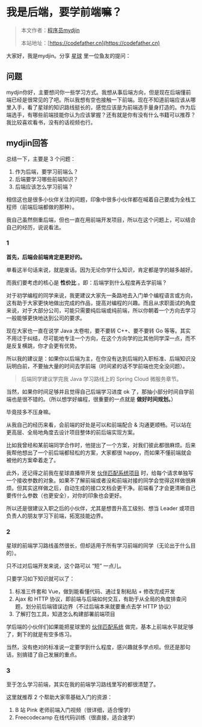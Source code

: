 # 我是后端，要学前端嘛？

> 本文作者：[程序员mydjin](https://yuyuanweb.feishu.cn/wiki/Abldw5WkjidySxkKxU2cQdAtnah)
>
> 本站地址：[https://codefather.cn](https://codefather.cn)

大家好，我是mydjin。分享 [星球](https://mp.weixin.qq.com/s?__biz=MzI1NDczNTAwMA==&mid=2247524980&idx=2&sn=9ddcdb6c52aa096ed4c5ad0ced946a7d&chksm=e9c28583deb50c95f3c2665713a8bbc372c68332b3bfb846cf4b23af3f1cc07164832a291335&token=689599617&lang=zh_CN&scene=21#wechat_redirect) 里一位鱼友的提问：

## 问题

mydjin你好，主要想问你一些学习方式。我想从事后端方向，但是现在后端懂前端已经是很常见的了吧。所以我想有空也接触一下前端。现在不知道前端应该从哪里入手，看了星球的知识路线挺长的，感觉应该是为前端选手量身打造的。作为后端选手，有哪些前端技能你认为应该掌握？还有就是你有没有什么书籍可以推荐？我比较喜欢看书，没有的话视频也行。

## mydjin回答

总结一下，主要是 3 个问题：

1. 作为后端，要学习前端么？
2. 后端要学习哪些前端知识？
3. 后端应该怎么学习前端？

相信这也是很多小伙伴关注的问题，印象中很多小伙伴都在喊着自己要成为全栈工程师（前端后端都做的那种）。

我自己虽然侧重后端，但也一直在用前端开发项目，所以在这个问题上，可以结合自己的经历，说说看法。

### 1

**首先，后端会前端肯定是更好的。**

单看这半句话来说，就是废话。因为无论你学什么知识，肯定都是学的越多越好。

而我们要考虑的核心是 **性价比** 。即：后端学到什么程度再去学前端？

对于初学编程的同学来说，我更建议大家先一条路地去入门单个编程语言或方向，这有助于大家更快地做出完成的作品，提高对编程的兴趣。而且从求职面试的角度来说，对于大部分公司，可能只需要纯后端或纯前端，所以你朝着一个方向去学习一般能够更快地达到公司的要求。

现在大家也一直在说学 Java 太卷啦，要不要转 C++、要不要转 Go 等等。其实不用过于纠结，尽可能地专注一个方向，在这个方向学的比其他同学深一点，而不是反复横跳，你才会更有优势。

所以我的建议是：如果你以后端为主，在你没有达到后端的入职标准、后端知识没玩明白前，不要抽大量的时间去学前端（时间紧的话不学前端也完全没问题）。

> 后端同学建议学完我 Java 学习路线上的 Spring Cloud 微服务章节。

当然，如果你时间足够并且觉得自己后端学习进度 ok 了，那抽小部分时间自学前端也是很不错的。（所以想学好编程，很重要的一点就是 **做好时间规划。**）

毕竟技多不压身嘛。

从我自己的经历来看，会前端的好处是可以和前端配合 & 沟通更顺畅。可以站在更高层、全局地角度去设计项目整体的前后端实现方案。

比如我曾经和某前端同学合作时，他提出了一个方案，对我们彼此都很麻烦。后来我帮他想出了一个前后端都轻松的方案，大家都很 happy，而如果不懂前端就会被他的方案牵着走了。

此外，还记得之前我在星球直播带开发 [伙伴匹配系统项目](https://mp.weixin.qq.com/s?__biz=MzI1NDczNTAwMA==&mid=2247527878&idx=1&sn=00ef3e8862cec2570eeb2e74a232c700&chksm=e9c28a31deb5032784071939437fba3fd6fdb810f0f849aa90536259d8d8bc25453328b86c12&token=2060618239&lang=zh_CN&scene=21#wechat_redirect) 时，给每个请求单独写一个接收参数的对象。如果不了解前端或者没和前端对接的同学会觉得这样做很麻烦。但其实这样做之后，自动生成的接口文档会更干净。前端看了才会更清晰自己要传什么参数（也更安全），对你的印象也会更好。

所以还是很建议入职之后的小伙伴，尤其是想晋升高工级别、想当 Leader 或项目负责人的朋友学习下前端，拓宽技能边界。

### 2

星球的前端学习路线虽然很长，但却适用于所有学习前端的同学（无论出于什么目的）。

只不过对后端开发来说，这个路可以 “短” 一点儿。

只要学习如下知识就可以了：

1. 标准三件套和 Vue，做到能看懂代码、通过复制粘贴 + 修改完成开发
2. Ajax 和 HTTP 协议，即前端与后端如何交互，有助于从全局的角度排查问题，划分前后端错误边界（不过后端本来就要重点去学 HTTP 协议）
3. 了解打包工具，知道怎么构建部署前端项目

学后端的小伙伴们如果能把星球里的 [伙伴匹配系统](https://mp.weixin.qq.com/s?__biz=MzI1NDczNTAwMA==&mid=2247527878&idx=1&sn=00ef3e8862cec2570eeb2e74a232c700&chksm=e9c28a31deb5032784071939437fba3fd6fdb810f0f849aa90536259d8d8bc25453328b86c12&token=2060618239&lang=zh_CN&scene=21#wechat_redirect) 做完，基本上前端水平就足够了，剩下的就是有空多练习。

当然，没有绝对的标准说一定要学到什么程度，感兴趣就多学点呗。但还是那句话，别搞错了自己发展的重点。

### 3

至于怎么学习前端，其实在我的前端学习路线里写的都很清楚了。

这里就推荐 2 个帮助大家零基础入门的资源：

1. B 站 Pink 老师前端入门视频（很详细，适合慢学）
2. Freecodecamp 在线代码训练（很直接，适合速学）